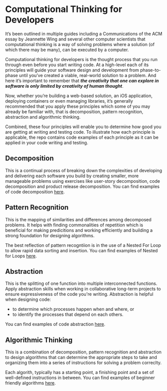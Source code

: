 # Computational Thinking for Developers

It’s been outlined in multiple guides including a Communications of the ACM essay by Jeannette Wing and several other computer scientists that computational thinking is a way of solving problems where a solution (of which there may be many), can be executed by a computer. 

Computational thinking for developers is the thought process that you run through even before you start writing code. At a high-level each of its principles will guide your software design and development from phase-to-phase until you’ve created a viable, real-world solution to a problem. And here it’s important to remember that ***the creativity that one can explore in software is only limited by creativity of human thought***.  

Now, whether you’re building a web-based solution, an iOS application, deploying containers or even managing libraries, it’s generally recommended that you apply these principles which some of you may already be familiar with, that is decomposition, pattern recognition, abstraction and algorithmic thinking. 

Combined, these four principles will enable you to determine how good you are getting at writing and testing code. To illustrate how each principle is applicable, the repo contains code examples of each principle as it can be applied in your code writing and testing. 

## Decomposition

This is a continual process of breaking down the complexities of developing and delivering each software you build by creating smaller, more manageable problems using exercises like user-story decomposition, code decomposition and product release decomposition. You can find examples of code decomposition [here]().

## Pattern Recognition

This is the mapping of similarities and differences among decomposed problems. It helps with finding commonalities of repetition which is beneficial for making predicitions and working efficiently and building a strong foundation for designing algorithms. 

The best reflection of pattern recogntiion is in the use of a Nested For Loop to allow rapid data sorting and insertion. You can find examples of Nested for Loops [here]().

## Abstraction

This is the splitting of one function into multiple interconnected functions. Apply abstraction skills when working in collaborative long-term projects to ensure expressiveness of the code you're writing. Abstraction is helpful when designing code:

- to determine which processes happen when and where, or
- to identify the processes that depend on each others. 

You can find examples of code abstraction [here]().

## Algorithmic Thinking

This is a combination of decomposition, pattern recognition and abstraction to design algorithms that can determine the appropriate steps to take and organizing them into a series of instructions for solving a problem correclty. 

Each algorith, typically has a starting point, a finishing point and a set of well-defined instructions in between. You can find examples of beginner friendly algorithms [here]().